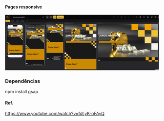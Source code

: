 #### Pages responsive
<img src="./screens/adv.png" alt="não carregou" />


### Dependências
npm install gsap


#### Ref.
https://www.youtube.com/watch?v=fdLyK-oFAyQ